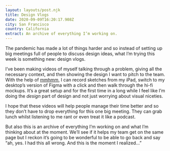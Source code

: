 ```yaml
---
layout: layouts/post.njk
title: Design Vlogs
date: 2020-09-09T16:20:17.908Z
city: San Francisco
country: California
extract: An archive of everything I’m working on.
---
```


The pandemic has made a lot of things harder and so instead of setting up big meetings full of people to discuss design ideas, what I’m trying this week is something new: design vlogs.

I’ve been making videos of myself talking through a problem, giving all the necessary context, and then showing the design I want to pitch to the team. With the help of [mmhmm](https://www.mmhmm.app), I can record sketches from my iPad, switch to my desktop’s version of Figma with a click and then walk through the hi-fi mockups. It’s a great setup and for the first time in a long while I feel like I’m doing the _design_ part of design and not just worrying about visual niceties.

I hope that these videos will help people manage their time better and so they don’t have to drop everything for this one big meeting. They can grab lunch whilst listening to me rant or even treat it like a podcast.

But also this is an archive of everything I’m working on and what I’m thinking about at the moment. We’ll see if it helps my team get on the same page but I reckon it’s going to be wonderful to be able to go back and say “ah, yes. I had this all wrong. And this is the moment I realized...”
